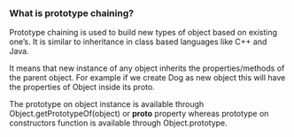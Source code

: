 ### What is prototype chaining?
Prototype chaining is used to build new types of object based on existing one’s.
It is similar to inheritance in class based languages like C++ and Java.

It means that new instance of any object inherits the properties/methods of the parent object. For example if we create Dog as new object this will have the properties of Object inside its proto.

The prototype on object instance is available through Object.getPrototypeOf(object) or **proto** property whereas prototype on constructors function is available through Object.prototype.